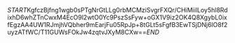 $START$KgfczBjfng1wgb0sPTgNrGtLLg0rbMCMziSvgrFXQr/CHiMiilLoy5hl8RdixhD6whZTnCwxM4EcO9l2wtO0Yc9PszSsFyw+oGX1V9iz2OK4Q8XgybL0ixfEgzAA4UW1RJmjhVQbher9mEarjFu05RpJp+8tGLt5sFgfB3EwTSjDNj6lO8f2uyzATfWC/T11GUWsFOkJw4zqtvJXyM8CXw==$END$